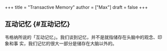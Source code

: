 +++
title = "Transactive Memory"
author = ["Max"]
draft = false
+++

## 互动记忆 {#互动记忆}

韦格纳所说的「互动记忆」。我们谈到记忆，并不是就指储存在头脑中的观念、印象和事
实，我们记忆的很大一部分是储存在大脑以外的。
